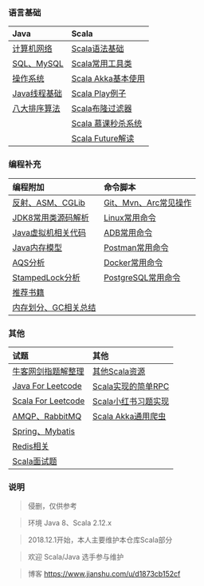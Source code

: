 ### 语言基础

| Java | Scala 
| :--- | :--- |
| [计算机网络](../questions/Network.md) |  [Scala语法基础](../scala/ScalaBasic.md) |  
| [SQL、MySQL](../questions/MySQL.md) | [Scala常用工具类](../utils) |
| [操作系统](../questions/OS.md) | [Scala Akka基本使用](../scala/ScalaAkkaBasic.md) |
| [Java线程基础](../questions/Threads.md) | [Scala Play例子](https://github.com/jxnu-liguobin/scala_micro_service) |
| [八大排序算法](../questions/Sort.md) | [Scala布隆过滤器](https://github.com/jxnu-liguobin/Scala-BloomFilter) |
|  | [Scala 慕课秒杀系统](https://github.com/jxnu-liguobin/SpringBoot-SecKill-Scala) |
|  | [Scala Future解读](../scala/Future.md) |
 
### 编程补充

| 编程附加 | 命令脚本 |
| :--- | :--- |
| [反射、ASM、CGLib](../questions/ASM.md) | [Git、Mvn、Arc常见操作](../questions/Git.md) |
| [JDK8常用类源码解析](../sourcecode/sourcecode.md) | [Linux常用命令](../questions/Linux.md) |
| [Java虚拟机相关代码](../questions/JVM.md) | [ADB常用命令](../autotest/ADB.md) |
| [Java内存模型](../questions/JMM.md) | [Postman常用命令](../autotest/Postman.md) |
| [AQS分析](../questions/AQS.md) | [Docker常用命令](../questions/Docker.md) |
| [StampedLock分析](../questions/StampedLock.md) | [PostgreSQL常用命令](../questions/PgSQL.md) |
| [推荐书籍](../recommendbooks/JavaBooks.md) |
| [内存划分、GC相关总结](../questions/Memory.md) |

### 其他

| 试题 | 其他 |
| :--- | :--- |
| [牛客网剑指题解整理](../questions/JianZhiOffer.md) | [其他Scala资源](../scala/Other.md) |
| [Java For Leetcode](../leetcode) | [Scala实现的简单RPC](https://github.com/jxnu-liguobin/dlsRpc) |
| [Scala For Leetcode](../leetcode/scala)  | [Scala小红书习题实现](../scala/fb) |
| [AMQP、RabbitMQ](../questions/MQ.md) | [Scala Akka通用爬虫](https://github.com/jxnu-liguobin/scala-akka-crawler) |
| [Spring、Mybatis](../questions/SSM.md) | |
| [Redis相关](../questions/Redis.md) | |
| [Scala面试题](../questions/ScalaQuestions.md) | |

### 说明

> 侵删，仅供参考

> 环境 Java 8、Scala 2.12.x

> 2018.12.1开始，本人主要维护本仓库Scala部分

> 欢迎 Scala/Java 选手参与维护

> 博客 https://www.jianshu.com/u/d1873cb152cf